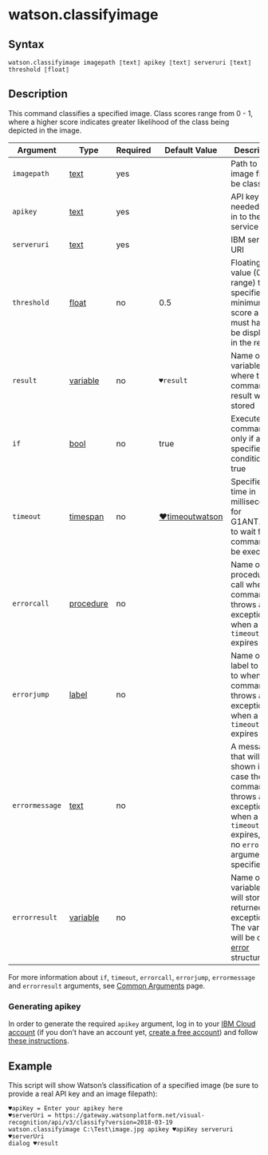 # watson.classifyimage

## Syntax

```G1ANT
watson.classifyimage imagepath ⟦text⟧ apikey ⟦text⟧ serveruri ⟦text⟧ threshold ⟦float⟧
```

## Description

This command classifies a specified image. Class scores range from 0 - 1, where a higher score indicates greater likelihood of the class being depicted in the image.

| Argument | Type | Required | Default Value | Description |
| -------- | ---- | -------- | ------------- | ----------- |
|`imagepath`| [text](https://manual.g1ant.com/link/G1ANT.Language/G1ANT.Language/Structures/TextStructure.md) | yes |  | Path to an image file to be classified |
|`apikey`| [text](https://manual.g1ant.com/link/G1ANT.Language/G1ANT.Language/Structures/TextStructure.md) | yes |  | API key needed to log in to the service |
|`serveruri`| [text](https://manual.g1ant.com/link/G1ANT.Language/G1ANT.Language/Structures/TextStructure.md) | yes |                                            | IBM server URI |
|`threshold`| [float](https://manual.g1ant.com/link/G1ANT.Language/G1ANT.Language/Structures/FloatStructure.md) | no | 0.5 | Floating point value (0-1 range) that specifies a minimum score a class must have to be displayed in the results |
| `result`       | [variable](https://manual.g1ant.com/link/G1ANT.Language/G1ANT.Language/Structures/VariableStructure.md) | no       | `♥result`                                                   | Name of a variable where the command's result will be stored |
| `if`           | [bool](https://manual.g1ant.com/link/G1ANT.Language/G1ANT.Language/Structures/BooleanStructure.md) | no       | true                                                        | Executes the command only if a specified condition is true   |
| `timeout`      | [timespan](https://manual.g1ant.com/link/G1ANT.Language/G1ANT.Language/Structures/TimeSpanStructure.md) | no       | [♥timeoutwatson](https://manual.g1ant.com/link/G1ANT.Addon.Watson/G1ANT.Addon.Watson/Variables/TimeoutWatsonVariable.md) | Specifies time in milliseconds for G1ANT.Robot to wait for the command to be executed |
| `errorcall`    | [procedure](https://manual.g1ant.com/link/G1ANT.Language/G1ANT.Language/Structures/ProcedureStructure.md) | no       |                                                             | Name of a procedure to call when the command throws an exception or when a given `timeout` expires |
| `errorjump`    | [label](https://manual.g1ant.com/link/G1ANT.Language/G1ANT.Language/Structures/LabelStructure.md) | no       |                                                             | Name of the label to jump to when the command throws an exception or when a given `timeout` expires |
| `errormessage` | [text](https://manual.g1ant.com/link/G1ANT.Language/G1ANT.Language/Structures/TextStructure.md) | no       |                                                             | A message that will be shown in case the command throws an exception or when a given `timeout` expires, and no `errorjump` argument is specified |
| `errorresult`  | [variable](https://manual.g1ant.com/link/G1ANT.Language/G1ANT.Language/Structures/VariableStructure.md) | no       |                                                             | Name of a variable that will store the returned exception. The variable will be of [error](https://manual.g1ant.com/link/G1ANT.Language/G1ANT.Language/Structures/ErrorStructure.md) structure  |

For more information about `if`, `timeout`, `errorcall`, `errorjump`, `errormessage` and `errorresult` arguments, see [Common Arguments](https://manual.g1ant.com/link/G1ANT.Manual/appendices/common-arguments.md) page.

### Generating apikey

In order to generate the required `apikey` argument, log in to your [IBM Cloud account](https://cloud.ibm.com/login) (if you don’t have an account yet, [create a free account](https://cloud.ibm.com/registration)) and follow [these instructions](https://cloud.ibm.com/docs/resources?topic=resources-externalapp#externalapp).

## Example

This script will show Watson’s classification of a specified image (be sure to provide a real API key and an image filepath):

```G1ANT
♥apiKey = Enter your apikey here
♥serverUri = https://gateway.watsonplatform.net/visual-recognition/api/v3/classify?version=2018-03-19
watson.classifyimage C:\Test\image.jpg apikey ♥apiKey serveruri ♥serverUri
dialog ♥result
```


